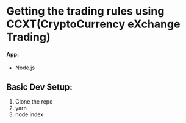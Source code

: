 # Getting the trading rules using CCXT(CryptoCurrency eXchange Trading)

#### App:

- Node.js

## Basic Dev Setup:

1. Clone the repo
2. yarn
3. node index

